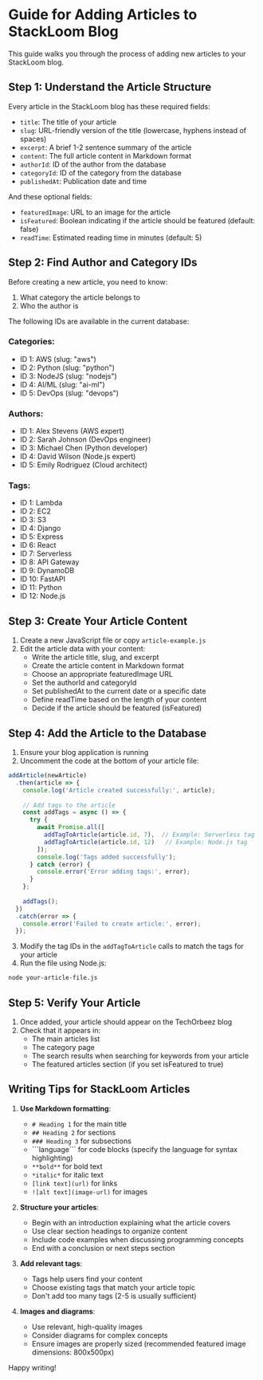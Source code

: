 # Guide for Adding Articles to StackLoom Blog

This guide walks you through the process of adding new articles to your StackLoom blog.

## Step 1: Understand the Article Structure

Every article in the StackLoom blog has these required fields:

- `title`: The title of your article
- `slug`: URL-friendly version of the title (lowercase, hyphens instead of spaces)
- `excerpt`: A brief 1-2 sentence summary of the article
- `content`: The full article content in Markdown format
- `authorId`: ID of the author from the database
- `categoryId`: ID of the category from the database
- `publishedAt`: Publication date and time

And these optional fields:

- `featuredImage`: URL to an image for the article
- `isFeatured`: Boolean indicating if the article should be featured (default: false)
- `readTime`: Estimated reading time in minutes (default: 5)

## Step 2: Find Author and Category IDs

Before creating a new article, you need to know:

1. What category the article belongs to
2. Who the author is

The following IDs are available in the current database:

### Categories:
- ID 1: AWS (slug: "aws")
- ID 2: Python (slug: "python")
- ID 3: NodeJS (slug: "nodejs")
- ID 4: AI/ML (slug: "ai-ml")
- ID 5: DevOps (slug: "devops")

### Authors:
- ID 1: Alex Stevens (AWS expert)
- ID 2: Sarah Johnson (DevOps engineer)
- ID 3: Michael Chen (Python developer)
- ID 4: David Wilson (Node.js expert)
- ID 5: Emily Rodriguez (Cloud architect)

### Tags:
- ID 1: Lambda
- ID 2: EC2
- ID 3: S3
- ID 4: Django
- ID 5: Express
- ID 6: React
- ID 7: Serverless
- ID 8: API Gateway
- ID 9: DynamoDB
- ID 10: FastAPI
- ID 11: Python
- ID 12: Node.js

## Step 3: Create Your Article Content

1. Create a new JavaScript file or copy `article-example.js`
2. Edit the article data with your content:
   - Write the article title, slug, and excerpt
   - Create the article content in Markdown format
   - Choose an appropriate featuredImage URL
   - Set the authorId and categoryId
   - Set publishedAt to the current date or a specific date
   - Define readTime based on the length of your content
   - Decide if the article should be featured (isFeatured)

## Step 4: Add the Article to the Database

1. Ensure your blog application is running
2. Uncomment the code at the bottom of your article file:

```javascript
addArticle(newArticle)
  .then(article => {
    console.log('Article created successfully:', article);
    
    // Add tags to the article
    const addTags = async () => {
      try {
        await Promise.all([
          addTagToArticle(article.id, 7),  // Example: Serverless tag
          addTagToArticle(article.id, 12)   // Example: Node.js tag
        ]);
        console.log('Tags added successfully');
      } catch (error) {
        console.error('Error adding tags:', error);
      }
    };
    
    addTags();
  })
  .catch(error => {
    console.error('Failed to create article:', error);
  });
```

3. Modify the tag IDs in the `addTagToArticle` calls to match the tags for your article
4. Run the file using Node.js:

```bash
node your-article-file.js
```

## Step 5: Verify Your Article

1. Once added, your article should appear on the TechOrbeez blog
2. Check that it appears in:
   - The main articles list
   - The category page
   - The search results when searching for keywords from your article
   - The featured articles section (if you set isFeatured to true)

## Writing Tips for StackLoom Articles

1. **Use Markdown formatting**:
   - `# Heading 1` for the main title
   - `## Heading 2` for sections
   - `### Heading 3` for subsections
   - \`\`\`language\`\`\` for code blocks (specify the language for syntax highlighting)
   - `**bold**` for bold text
   - `*italic*` for italic text
   - `[link text](url)` for links
   - `![alt text](image-url)` for images

2. **Structure your articles**:
   - Begin with an introduction explaining what the article covers
   - Use clear section headings to organize content
   - Include code examples when discussing programming concepts
   - End with a conclusion or next steps section

3. **Add relevant tags**:
   - Tags help users find your content
   - Choose existing tags that match your article topic
   - Don't add too many tags (2-5 is usually sufficient)

4. **Images and diagrams**:
   - Use relevant, high-quality images
   - Consider diagrams for complex concepts
   - Ensure images are properly sized (recommended featured image dimensions: 800x500px)

Happy writing!